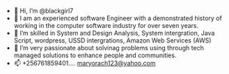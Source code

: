 - 👋 Hi, I’m @blackgirl7
- 👀 I am an experienced software Engineer with a demonstrated history of working in the computer software industry for over seven years.
- 🌱 I’m skilled in System and Design Analysis, System intergration, Java Script, wordpress, USSD intergrations, Amazon Web Services (AWS)
- 💞️ I’m very passionate about solvinag problems using through tech managed solutions to enhance people and communities.
- 📫 +256761859401.... maryorach123@yahoo.com

<!---
blackgirl7/blackgirl7 is a ✨ special ✨ repository because its `README.md` (this file) appears on your GitHub profile.
You can click the Preview link to take a look at your changes.
--->
